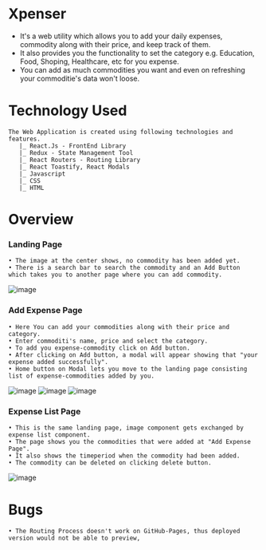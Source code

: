 # Xpenser
- It's a web utility which allows you to add your daily expenses, commodity along with their price, and keep track of them.
- It also provides you the functionality to set the category e.g. Education, Food, Shoping, Healthcare, etc for you expense.
- You can add as much commodities you want and even on refreshing your commoditie's data won't loose.

# Technology Used
    The Web Application is created using following technologies and features.
       |_ React.Js - FrontEnd Library
       |_ Redux - State Management Tool
       |_ React Routers - Routing Library
       |_ React Toastify, React Modals
       |_ Javascript
       |_ CSS 
       |_ HTML

# Overview

###  Landing Page
    • The image at the center shows, no commodity has been added yet.
    • There is a search bar to search the commodity and an Add Button which takes you to another page where you can add commodity.
![image](https://user-images.githubusercontent.com/80626529/169327786-5dc3e48d-ae5f-4f07-96e7-b0b7d128ff85.png)

###  Add Expense Page
    • Here You can add your commodities along with their price and category.  
    • Enter commoditi's name, price and select the category. 
    • To add you expense-commodity click on Add button.  
    • After clicking on Add button, a modal will appear showing that "your expense added successfully".
    • Home button on Modal lets you move to the landing page consisting list of expense-commodities added by you. 
![image](https://user-images.githubusercontent.com/80626529/169336179-cf6fa785-526f-4dbd-b62b-89f926c6d0ce.png)
![image](https://user-images.githubusercontent.com/80626529/169337241-67a72c03-97b5-4964-99cb-5e35ecc909a1.png)
![image](https://user-images.githubusercontent.com/80626529/169412118-3837c824-5ade-43ed-ab59-36225f3004f9.png)

### Expense List Page
    • This is the same landing page, image component gets exchanged by expense list component. 
    • The page shows you the commodities that were added at "Add Expense Page".
    • It also shows the timeperiod when the commodity had been added.
    • The commodity can be deleted on clicking delete button.

![image](https://user-images.githubusercontent.com/80626529/169413184-7b989ba3-f550-4e47-94d5-f3a763341170.png)

# Bugs
    • The Routing Process doesn't work on GitHub-Pages, thus deployed version would not be able to preview,
 
   
    

